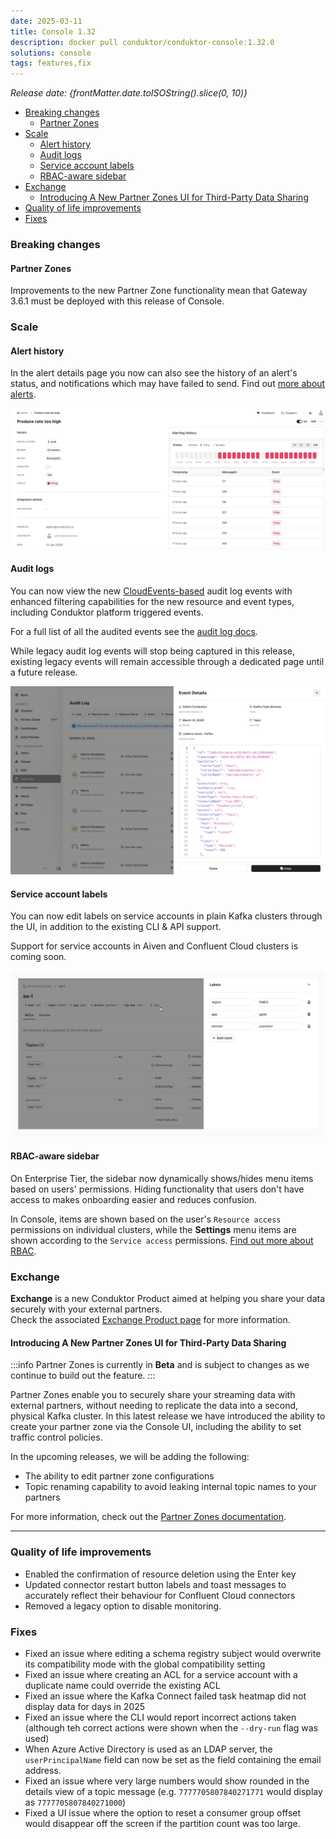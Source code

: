 ```yaml
---
date: 2025-03-11
title: Console 1.32
description: docker pull conduktor/conduktor-console:1.32.0
solutions: console
tags: features,fix
---
```


*Release date: {frontMatter.date.toISOString().slice(0, 10)}*

- [Breaking changes](#breaking-changes)
  - [Partner Zones](#partner-zones)
- [Scale](#scale)
  - [Alert history](#alert-history)
  - [Audit logs](#audit-logs)
  - [Service account labels](#service-account-labels)
  - [RBAC-aware sidebar](#rbac-aware-sidebar)
- [Exchange](#exchange)
  - [Introducing A New Partner Zones UI for Third-Party Data Sharing](#introducing-a-new-partner-zones-ui-for-third-party-data-sharing)
- [Quality of life improvements](#quality-of-life-improvements)
- [Fixes](#fixes)

### Breaking changes

#### Partner Zones
Improvements to the new Partner Zone functionality mean that Gateway 3.6.1 must be deployed with this release of Console.

### Scale

#### Alert history

In the alert details page you now can also see the history of an alert's status, and notifications which may have failed to send. Find out [more about alerts](/platform/navigation/settings/alerts).

![Alert details page. The left-hand side lists alert properties like name and description. The right-hand side displays a heatmap-style chart with red and grey squares indicating alert health and a table below listing recent alert notifications.](/images/changelog/platform/v32/alert-details.png)


#### Audit logs

You can now view the new [CloudEvents-based](https://github.com/cloudevents/spec/blob/main/cloudevents/spec.md) audit log events with enhanced filtering capabilities for the new resource and event types, including Conduktor platform triggered events. 

For a full list of all the audited events see the [audit log docs](/platform/navigation/settings/audit-log/).

While legacy audit log events will stop being captured in this release, existing legacy events will remain accessible through a dedicated page until a future release.

![The audit log settings page shows a list of audit log events, with a drawer showing details of an event](/images/changelog/platform/v32/audit-log-settings.png)

#### Service account labels

You can now edit labels on service accounts in plain Kafka clusters through the UI, in addition to the existing CLI & API support.

Support for service accounts in Aiven and Confluent Cloud clusters is coming soon.

![The service account details page shows labels underneath the service account name heading. Next to existing labels there is an edit button which you can click to open a drawer with a form to add and edit labels](/images/changelog/platform/v32/edit-service-account-labels.png)

#### RBAC-aware sidebar

On Enterprise Tier, the sidebar now dynamically shows/hides menu items based on users' permissions. Hiding functionality that users don't have access to makes onboarding easier and reduces confusion.

In Console, items are shown based on the user's `Resource access` permissions on individual clusters, while the **Settings** menu items are shown according to the `Service access` permissions. [Find out more about RBAC](/platform/navigation/settings/rbac).


### Exchange

**Exchange** is a new Conduktor Product aimed at helping you share your data securely with your external partners.  
Check the associated [Exchange Product page](https://conduktor.io/exchange) for more information.

#### Introducing A New Partner Zones UI for Third-Party Data Sharing

:::info
Partner Zones is currently in **Beta** and is subject to changes as we continue to build out the feature.
:::

Partner Zones enable you to securely share your streaming data with external partners, without needing to replicate the data into a second, physical Kafka cluster.
In this latest release we have introduced the ability to create your partner zone via the Console UI, including the ability to set traffic control policies.

In the upcoming releases, we will be adding the following:
- The ability to edit partner zone configurations
- Topic renaming capability to avoid leaking internal topic names to your partners

For more information, check out the [Partner Zones documentation](/platform/navigation/partner-zones).


***

### Quality of life improvements

- Enabled the confirmation of resource deletion using the Enter key
- Updated connector restart button labels and toast messages to accurately reflect their behaviour for Confluent Cloud connectors
- Removed a legacy option to disable monitoring.

### Fixes

- Fixed an issue where editing a schema registry subject would overwrite its compatibility mode with the global compatibility setting
- Fixed an issue where creating an ACL for a service account with a duplicate name could override the existing ACL
- Fixed an issue where the Kafka Connect failed task heatmap did not display data for days in 2025
- Fixed an issue where the CLI would report incorrect actions taken (although teh correct actions were shown when the `--dry-run` flag was used)
- When Azure Active Directory is used as an LDAP server, the `userPrincipalName` field can now be set as the field containing the email address.
- Fixed an issue where very large numbers would show rounded in the details view of a topic message (e.g. `7777705807840271771` would display as `7777705807840271000`)
- Fixed a UI issue where the option to reset a consumer group offset would disappear off the screen if the partition count was too large.
